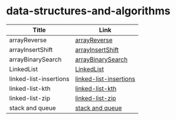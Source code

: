 # data-structures-and-algorithms


| Title                  | Link                                                       |
|------------------------|------------------------------------------------------------|
| arrayReverse           | [arrayReverse](./arrayReverse/ArrayReverse.md)             |
| arrayInsertShift       | [arrayInsertShift](./ArrayInsertShift/ArrayInsertShift.md) |
| arrayBinarySearch      | [arrayBinarySearch](./arrayBS/ArrayBS.md)                  |
| LinkedList             | [LinkedList](./LinkedList/LinkedList.md)                   |
| linked-list-insertions | [linked-list-insertions](./LinkedList/insertions.md)       |
| linked-list-kth        | [linked-list-kth](./LinkedList/kth.md)                     |
| linked-list-zip        | [linked-list-zip](./LinkedList/zipLists.md)                |
| stack and queue        | [stack and queue](./LinkedList/stack-and-queue.md)         |
